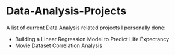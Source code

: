 # Data-Analysis-Projects

A list of current Data Analysis related projects I personally done:

- Building a Linear Regression Model to Predict Life Expectancy
- Movie Dataset Correlation Analysis

